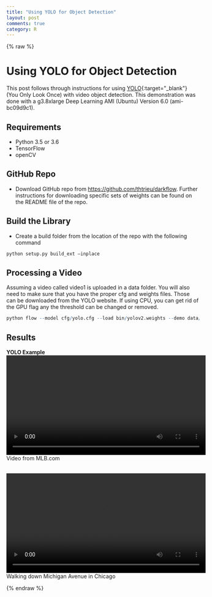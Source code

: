 ```yaml
---
title: "Using YOLO for Object Detection"
layout: post
comments: true
category: R
---
```

  
{% raw %}


# Using YOLO for Object Detection #

This post follows through instructions for using [YOLO](https://pjreddie.com/darknet/yolo/){:target="_blank"} (You Only Look Once) with video object detection.  This demonstration was done with a g3.8xlarge Deep Learning AMI (Ubuntu) Version 6.0 (ami-bc09d9c1).

## Requirements ##

- Python 3.5 or 3.6
- TensorFlow
- openCV

## GitHub Repo ##

- Download GitHub repo from https://github.com/thtrieu/darkflow.  Further instructions for downloading specific sets of weights can be found on the README file of the repo.

## Build the Library ##
- Create a build folder from the location of the repo with the following command

```r
python setup.py build_ext —inplace
```
  
## Processing a Video ##

Assuming a video called video1 is uploaded in a data folder.  You will also need to make sure that you have the proper cfg and weights files.  Those can be downloaded from the YOLO website.  If using CPU, you can get rid of the GPU flag any the threshold can be changed or removed.

```r
python flow --model cfg/yolo.cfg --load bin/yolov2.weights --demo data/video1.mov --threshold 0.25 --gpu 1.0 --saveVideo
```

## Results ##

<b>YOLO Example</b>
<video width="520" controls>
<source src="/figure/2018-04-11-yolo-mlb/dee-gordon.mp4">
</video>
Video from MLB.com

<br>

<video width="520" controls>
<source src="/figure/2018-04-11-yolo-chicago/chicago.mp4">
</video>
Walking down Michigan Avenue in Chicago

<br>


{% endraw %}

<script>
  (function(i,s,o,g,r,a,m){i['GoogleAnalyticsObject']=r;i[r]=i[r]||function(){
    (i[r].q=i[r].q||[]).push(arguments)},i[r].l=1*new Date();a=s.createElement(o),
    m=s.getElementsByTagName(o)[0];a.async=1;a.src=g;m.parentNode.insertBefore(a,m)
  })(window,document,'script','//www.google-analytics.com/analytics.js','ga');

ga('create', 'UA-57468410-2', 'auto');
ga('send', 'pageview');
</script>
